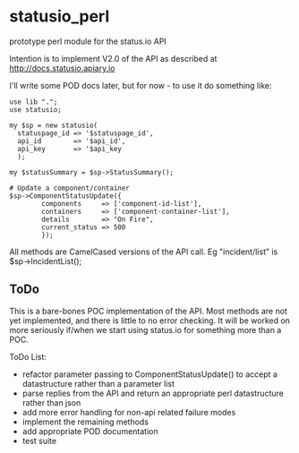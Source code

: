 # statusio_perl
prototype perl module for the status.io API

Intention is to implement V2.0 of the API as described at http://docs.statusio.apiary.io

I'll write some POD docs later, but for now - to use it do something like:
```
use lib ".";
use statusio;

my $sp = new statusio(
  statuspage_id => '$statuspage_id',
  api_id        => '$api_id',
  api_key       => '$api_key
  );

my $statusSummary = $sp->StatusSummary();

# Update a component/container
$sp->ComponentStatusUpdate({
        components     => ['component-id-list'],
        containers     => ['component-container-list'],
        details        => "On Fire",
        current_status => 500
        });

```

All methods are CamelCased versions of the API call.  Eg "incident/list" is $sp->IncidentList();

## ToDo
This is a bare-bones POC implementation of the API.  Most methods are not yet implemented, and there is little to no error checking.  It will be worked on more seriously if/when we start using status.io for something more than a POC.

ToDo List:
* refactor parameter passing to ComponentStatusUpdate() to accept a datastructure rather than a parameter list
* parse replies from the API and return an appropriate perl datastructure rather than json
* add more error handling for non-api related failure modes
* implement the remaining methods
* add appropriate POD documentation
* test suite
